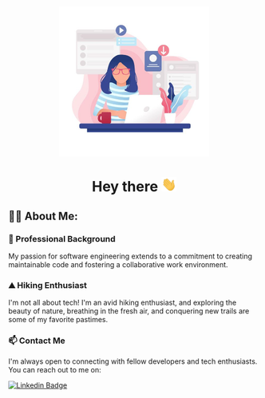 <div id="header" align="center">
  <img src="https://github.com/irimialarisa22/irimialarisa22/blob/main/cover.png" width="300"/>
  <h1>
  Hey there
  <img src="https://github.com/irimialarisa22/irimialarisa22/blob/main/hey_there.gif" width="30px"/>
</h1>
</div>

## :woman_technologist: About Me:

### :telescope: Professional Background
My passion for software engineering extends to a commitment to creating maintainable code and fostering a collaborative work environment.

### :mountain: Hiking Enthusiast
I'm not all about tech! I'm an avid hiking enthusiast, and exploring the beauty of nature, breathing in the fresh air, and conquering new trails are some of my favorite pastimes.

### :mailbox: Contact Me
I'm always open to connecting with fellow developers and tech enthusiasts. You can reach out to me on:

[![Linkedin Badge](https://img.shields.io/badge/LinkedIn-blue?style=for-the-badge&logo=linkedin&logoColor=white)](https://www.linkedin.com/in/elena-larisa-irimia-470345206/)
